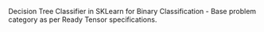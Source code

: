 Decision Tree Classifier in SKLearn for Binary Classification - Base problem category as per Ready Tensor specifications.
